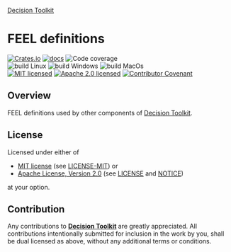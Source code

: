 [Decision Toolkit](https://crates.io/crates/dsntk)

# FEEL definitions

[![Crates.io][crates-badge]][crates-url]
[![docs][docs-badge]][docs-url]
![Code coverage][coverage-badge]<br/>
![build Linux][build-badge-linux]
![build Windows][build-badge-windows]
![build MacOs][build-badge-macos]<br/>
[![MIT licensed][mit-badge]][mit-license-url]
[![Apache 2.0 licensed][apache-badge]][apache-license-url]
[![Contributor Covenant][cc-badge]][cc-url]

[crates-badge]: https://img.shields.io/crates/v/dsntk-feel.svg

[crates-url]: https://crates.io/crates/dsntk-feel

[docs-badge]: https://docs.rs/dsntk-feel/badge.svg

[docs-url]: https://docs.rs/dsntk-feel

[coverage-badge]: https://img.shields.io/badge/Code%20coverage-100%25-green.svg

[build-badge-linux]: https://github.com/dsntk/dsntk-rs/actions/workflows/build-linux.yml/badge.svg

[build-badge-windows]: https://github.com/dsntk/dsntk-rs/actions/workflows/build-windows.yml/badge.svg

[build-badge-macos]: https://github.com/dsntk/dsntk-rs/actions/workflows/build-macos.yml/badge.svg

[mit-badge]: https://img.shields.io/badge/License-MIT-blue.svg

[mit-url]: https://opensource.org/licenses/MIT

[mit-license-url]: https://github.com/dsntk/dsntk-rs/blob/main/LICENSE-MIT

[apache-badge]: https://img.shields.io/badge/License-Apache%202.0-blue.svg

[apache-url]: https://www.apache.org/licenses/LICENSE-2.0

[apache-license-url]: https://github.com/dsntk/dsntk-rs/blob/main/LICENSE

[apache-notice-url]: https://github.com/dsntk/dsntk-rs/blob/main/NOTICE

[cc-badge]: https://img.shields.io/badge/Contributor%20Covenant-2.1-4baaaa.svg

[cc-url]: https://github.com/dsntk/dsntk-rs/blob/main/CODE_OF_CONDUCT.md

## Overview

FEEL definitions used by other components of [Decision Toolkit](https://crates.io/crates/dsntk).

## License

Licensed under either of

- [MIT license][mit-url] (see [LICENSE-MIT][mit-license-url]) or
- [Apache License, Version 2.0][apache-url] (see [LICENSE][apache-license-url] and [NOTICE][apache-notice-url])

at your option.

## Contribution

Any contributions to [**Decision Toolkit**](https://github.com/dsntk) are greatly appreciated.
All contributions intentionally submitted for inclusion in the work by you,
shall be dual licensed as above, without any additional terms or conditions.
